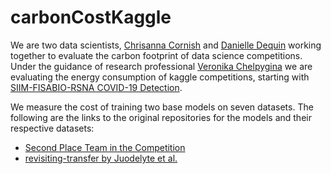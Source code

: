# carbonCostKaggle

We are two data scientists, [Chrisanna Cornish](https://github.com/Xannadoo) and [Danielle Dequin](https://github.com/dmdequin) working together to evaluate the carbon footprint of data science competitions. Under the guidance of research professional [Veronika Chelpygina](https://github.com/vcheplygina) we are evaluating the energy consumption of kaggle competitions, starting with [SIIM-FISABIO-RSNA COVID-19 Detection](https://www.kaggle.com/competitions/siim-covid19-detection/data).

We measure the cost of training two base models on seven datasets. The following are the links to the original repositories for the models and their respective datasets:
- [Second Place Team in the Competition](https://github.com/nvnnghia/siim2021)
- [revisiting-transfer by Juodelyte et al.](https://github.com/DovileDo/revisiting-transfer)


